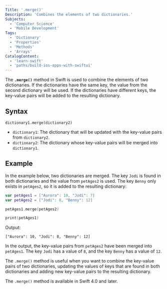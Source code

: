 ```yaml
---
Title: '.merge()'
Description: 'Combines the elements of two dictionaries.'
Subjects:
  - 'Computer Science'
  - 'Mobile Development'
Tags:
  - 'Dictionary'
  - 'Properties'
  - 'Methods'
  - 'Arrays'
CatalogContent:
  - 'learn-swift'
  - 'paths/build-ios-apps-with-swiftui'
---
```


The **`.merge()`** method in Swift is used to combine the elements of two dictionaries. If the dictionaries have the same key, the value from the second dictionary will be used. If the dictionaries have different keys, the key-value pairs will be added to the resulting dictionary.

## Syntax

```pseudo
dictionary1.merge(dictionary2)
```

- `dictionary1`: The dictionary that will be updated with the key-value pairs from `dictionary2`.  
- `dictionary2`: The dictionary whose key-value pairs will be merged into `dictionary1`.

## Example

In the example below, two dictionaries are merged. The key `Jodi` is found in both dictionaries and the value from `petAges2` is used. The key `Benny` only exists in `petAges2`, so it is added to the resulting dictionary:

```swift
var petAges1 = ["Aurora": 10, "Jodi": 7] 
var petAges2 = ["Jodi": 8, "Benny": 12]  

petAges1.merge(petAges2)

print(petAges1)
```

Output:

```shell
["Aurora": 10, "Jodi": 8, "Benny": 12]
```  

In the output, the key-value pairs from `petAges2` have been merged into `petAges1`. The key `Jodi` has a value of `8`, and the key `Benny` has a value of `12`.  

The `.merge()` method is useful when you want to combine the key-value pairs of two dictionaries, updating the values of keys that are found in both dictionaries and adding new key-value pairs to the resulting dictionary.  

The `.merge()` method is available in Swift 4.0 and later.
